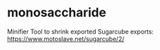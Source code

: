 # monosaccharide
Minifier Tool to shrink exported Sugarcube exports: https://www.motoslave.net/sugarcube/2/
